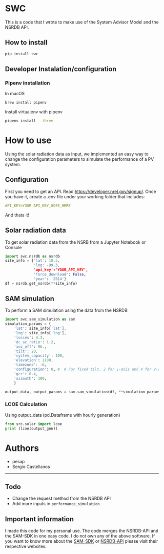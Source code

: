 # SWC

This is a code that I wrote to make use of the System Advisor Model and the NSRDB API.

## How to install

```bash
pip install swc
```


## Developer Instalation/configuration

### Pipenv installation

In macOS

```bash
brew install pipenv
```

Install virtualenv with pipenv

```bash
pipenv install --three
```

# How to use
Using the solar radiation data as input, we implemented an easy way to change the configuration parameters to simulate the performance of a PV system.


## Configuration

First you need to get an API. Read https://developer.nrel.gov/signup/. Once you have it, create a .env file under your working folder that includes:

```yaml
API_KEY=YOUR API_KEY_GOES_HERE
```

And thats it!

## Solar radiation data

To get solar radiation data from the NSRB from a Jupyter Notebook or Console

```python
import swc.nsrdb as nsrdb
site_info = {'lat': 18.3,
             'lng: -99.3,
             'api_key':'YOUR_API_KEY',
             'force_download': False,
             'year': '2014'}
df = nsrdb.get_nsrdb(**site_info)
```

## SAM simulation

To perform a SAM simulation using the data from the NSRDB

```python
import swc.sam_simulation as sam
simulation_params = {
    'lat': site_info['lat'],
    'lng': site_info['lng'],
    'losses': 4.3,
    'dc_ac_ratio': 1.2,
    'inv_eff': 96.,
    'tilt': 20,
    'system_capacity': 100,
    'elevation': 1100,
    'timezone': -6,
    'configuration': 0, #  0 For fixed tilt, 2 for 1-axis and 4 for 2-axis
    'gcr': 0.4,
    'azimuth': 100,
    }

output_data, output_params = sam.sam_simulation(df, **simulation_params)
```

### LCOE Calculation

Using output_data (pd.Dataframe with hourly generation)

``` python
from src.solar import lcoe
print (lcoe(output_gen))
```


# Authors
* pesap
* Sergio Castellanos

---
## Todo
* Change the request method from the NSRDB API
* Add more inputs in `performance_simulation`

## Important information

I made this code for my personal use. The code merges the NSRDB-API and the SAM-SDK in one easy code. I do not own any of the above software.
If you want to know more about the [SAM-SDK](https://sam.nrel.gov/sdk) or [NSRDB-API](https://nsrdb.nrel.gov/api-instructions) please visit their respective websites.
